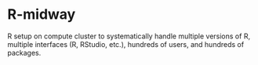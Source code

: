 # R-midway
R setup on compute cluster to systematically handle multiple versions of R, multiple interfaces (R, RStudio, etc.), hundreds of users, and hundreds of packages.
